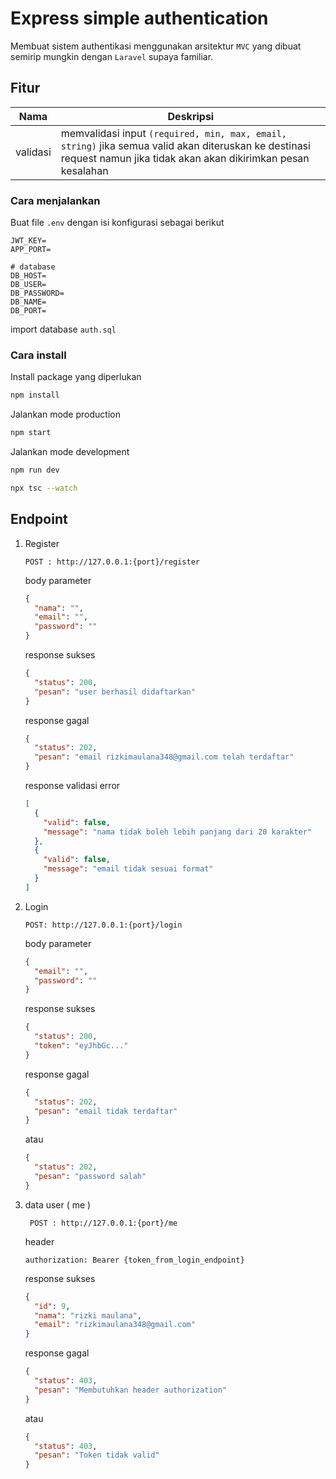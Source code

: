 # Express simple authentication

Membuat sistem authentikasi menggunakan arsitektur `MVC` yang dibuat semirip mungkin dengan `Laravel` supaya familiar.

## Fitur

| Nama     | Deskripsi                                                                                                                                                           |
| -------- | ------------------------------------------------------------------------------------------------------------------------------------------------------------------- |
| validasi | memvalidasi input `(required, min, max, email, string)` jika semua valid akan diteruskan ke destinasi request namun jika tidak akan akan dikirimkan pesan kesalahan |

### Cara menjalankan

Buat file `.env` dengan isi konfigurasi sebagai berikut

```.env
JWT_KEY=
APP_PORT=

# database
DB_HOST=
DB_USER=
DB_PASSWORD=
DB_NAME=
DB_PORT=
```

import database `auth.sql`

### Cara install

Install package yang diperlukan

```bash
npm install
```

Jalankan mode production

```bash
npm start
```

Jalankan mode development

```bash
npm run dev
```

```bash
npx tsc --watch
```

## Endpoint

1. Register

   ```text
   POST : http://127.0.0.1:{port}/register
   ```

   body parameter

   ```json
   {
     "nama": "",
     "email": "",
     "password": ""
   }
   ```

   response sukses

   ```json
   {
     "status": 200,
     "pesan": "user berhasil didaftarkan"
   }
   ```

   response gagal

   ```json
   {
     "status": 202,
     "pesan": "email rizkimaulana348@gmail.com telah terdaftar"
   }
   ```

   response validasi error

   ```json
   [
     {
       "valid": false,
       "message": "nama tidak boleh lebih panjang dari 20 karakter"
     },
     {
       "valid": false,
       "message": "email tidak sesuai format"
     }
   ]
   ```

2. Login

   ```text
   POST: http://127.0.0.1:{port}/login
   ```

   body parameter

   ```json
   {
     "email": "",
     "password": ""
   }
   ```

   response sukses

   ```json
   {
     "status": 200,
     "token": "eyJhbGc..."
   }
   ```

   response gagal

   ```json
   {
     "status": 202,
     "pesan": "email tidak terdaftar"
   }
   ```

   atau

   ```json
   {
     "status": 202,
     "pesan": "password salah"
   }
   ```

3. data user ( me )

   ```text
    POST : http://127.0.0.1:{port}/me
   ```

   header

   ```text
   authorization: Bearer {token_from_login_endpoint}
   ```

   response sukses

   ```json
   {
     "id": 9,
     "nama": "rizki maulana",
     "email": "rizkimaulana348@gmail.com"
   }
   ```

   response gagal

   ```json
   {
     "status": 403,
     "pesan": "Membutuhkan header authorization"
   }
   ```

   atau

   ```json
   {
     "status": 403,
     "pesan": "Token tidak valid"
   }
   ```
